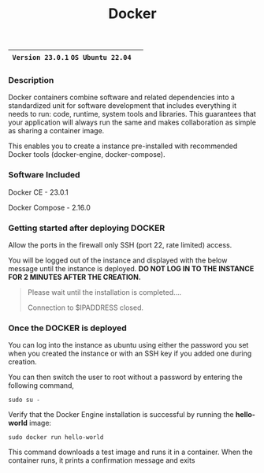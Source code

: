 ﻿---
title: Docker
sidebar_label: Docker
---


|**`Version 23.0.1` `OS Ubuntu 22.04`**|  |
|--------------------------------------|--|

### Description

Docker containers combine software and related dependencies into a standardized unit for software development that includes everything it needs to run: code, runtime, system tools and libraries. This guarantees that your application will always run the same and makes collaboration as simple as sharing a container image.

This enables you to create a instance pre-installed with recommended Docker tools (docker-engine, docker-compose).

### Software Included

Docker CE - 23.0.1

Docker Compose - 2.16.0

### Getting started after deploying DOCKER

Allow the ports in the firewall only SSH (port 22, rate limited) access.


You will be logged out of the instance and displayed with the below message until the instance is deployed.  **DO NOT LOG IN TO THE INSTANCE FOR 2 MINUTES AFTER THE CREATION.**

> Please wait until the installation is completed.... 
>
> Connection to $IPADDRESS closed.

### Once the DOCKER is deployed

You can log into the instance as ubuntu using either the password you set when you created the instance or with an SSH key if you added one during creation.

You can then switch the user to root without a password by entering the following command,
~~~
sudo su -
~~~

Verify that the Docker Engine installation is successful by running the  **hello-world**  image:
```
sudo docker run hello-world
```
This command downloads a test image and runs it in a container. When the container runs, it prints a confirmation message and exits

